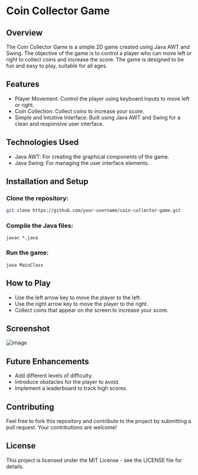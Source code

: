 # Coin Collector Game

## Overview

The Coin Collector Game is a simple 2D game created using Java AWT and Swing. The objective of the game is to control a player who can move left or right to collect coins and increase the score. The game is designed to be fun and easy to play, suitable for all ages.

## Features
 * Player Movement: Control the player using keyboard inputs to move left or right.
 * Coin Collection: Collect coins to increase your score.
 * Simple and Intuitive Interface: Built using Java AWT and Swing for a clean and responsive user interface.

## Technologies Used
 * Java AWT: For creating the graphical components of the game.
 * Java Swing: For managing the user interface elements.

## Installation and Setup

### Clone the repository:
```bash
git clone https://github.com/your-username/coin-collector-game.git
```
### Compile the Java files:
```
javac *.java
```
### Run the game:
```
java MainClass
```
## How to Play
* Use the left arrow key to move the player to the left.
* Use the right arrow key to move the player to the right.
* Collect coins that appear on the screen to increase your score.

## Screenshot

![image](https://github.com/user-attachments/assets/33f29315-de7e-4b82-8ea7-5e359ac86f8c)

## Future Enhancements
* Add different levels of difficulty.
* Introduce obstacles for the player to avoid.
* Implement a leaderboard to track high scores.

## Contributing
Feel free to fork this repository and contribute to the project by submitting a pull request. Your contributions are welcome!

## License
This project is licensed under the MIT License - see the LICENSE file for details.
